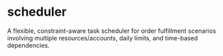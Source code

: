 # scheduler
A flexible, constraint-aware task scheduler for order fulfillment scenarios involving multiple resources/accounts, daily limits, and time-based dependencies.
